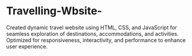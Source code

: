 # Travelling-Wbsite-
Created dynamic travel website using HTML, CSS, and JavaScript for seamless exploration of destinations, accommodations, and activities. Optimized for responsiveness, interactivity, and performance to enhance user experience.
